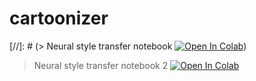 # cartoonizer

[//]: # (> Neural style transfer notebook [![Open In Colab](https://colab.research.google.com/assets/colab-badge.svg)](https://colab.research.google.com/github/mariusjenin/cartoonizer/blob/main/notebook/NST_lbfgs.ipynb))
> Neural style transfer notebook 2 [![Open In Colab](https://colab.research.google.com/assets/colab-badge.svg)](https://colab.research.google.com/drive/10LilJen9L_jQEuHaUvu87ceOmgflMT6E#scrollTo=KAA2MC6jAWMd)
